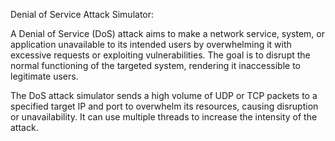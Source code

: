 Denial of Service Attack Simulator:

A Denial of Service (DoS) attack aims to make a network service, system, or application unavailable to its intended 
users by overwhelming it with excessive requests or exploiting vulnerabilities. The goal is to disrupt the normal
functioning of the targeted system, rendering it inaccessible to legitimate users.

The DoS attack simulator sends a high volume of UDP or TCP packets to a specified target IP and port to overwhelm 
its resources, causing disruption or unavailability. It can use multiple threads to increase the intensity of the 
attack.

